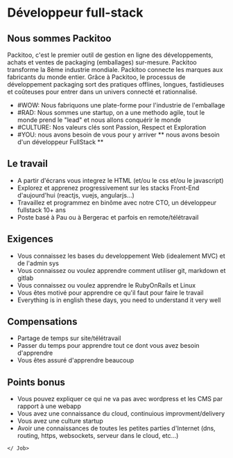# Développeur full-stack

## Nous sommes Packitoo

Packitoo, c'est le premier outil de gestion en ligne des développements, achats et ventes de packaging (emballages) sur-mesure. Packitoo transforme la 8ème industrie mondiale.
Packitoo connecte les marques aux fabricants du monde entier. Grâce à Packitoo, le processus de développement packaging sort des pratiques offlines, longues, fastidieuses et coûteuses pour entrer dans un univers connecté et rationnalisé.

* #WOW: Nous fabriquons une plate-forme pour l'industrie de l'emballage
* #RAD: Nous sommes une startup, on a une methodo agile, tout le monde prend le "lead" et nous allons conquérir le monde
* #CULTURE: Nos valeurs clés sont Passion, Respect et Exploration
* #YOU: nous avons besoin de vous pour y arriver ** nous avons besoin d'un développeur FullStack **

## Le travail

* A partir d'écrans vous integrez le HTML (et/ou le css et/ou le javascript)
* Explorez et apprenez progressivement sur les stacks Front-End d'aujourd'hui (reactjs, vuejs, angularjs...)
* Travaillez et programmez en binôme avec notre CTO, un développeur fullstack 10+ ans
* Poste basé à Pau ou à Bergerac et parfois en remote/télétravail

## Exigences

* Vous connaissez les bases du developpement Web (idealement MVC) et de l'admin sys
* Vous connaissez ou voulez apprendre comment utiliser git, markdown et gitlab
* Vous connaissez ou voulez apprendre le RubyOnRails et Linux
* Vous êtes motivé pour apprendre ce qu'il faut pour faire le travail
* Everything is in english these days, you need to understand it very well

## Compensations

* Partage de temps sur site/télétravail
* Passer du temps pour apprendre tout ce dont vous avez besoin d'apprendre
* Vous êtes assuré d'apprendre beaucoup

## Points bonus

* Vous pouvez expliquer ce qui ne va pas avec wordpress et les CMS par rapport à une webapp
* Vous avez une connaissance du cloud, continuious improvment/delivery
* Vous avez une culture startup
* Avoir une connaissances de toutes les petites parties d'Internet (dns, routing, https, websockets, serveur dans le cloud, etc...)

`</ Job>`
